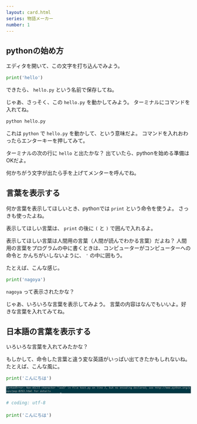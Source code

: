 ```yaml
---
layout: card.html
series: 物語メーカー
number: 1
---
```


## pythonの始め方

エディタを開いて、この文字を打ち込んでみよう。

```python
print('hello')
```

できたら、 ``hello.py`` という名前で保存してね。

じゃあ、さっそく、この ``hello.py`` を動かしてみよう。
ターミナルにコマンドを入れてね。

```bash
python hello.py
```

これは ``python`` で ``hello.py`` を動かして、という意味だよ。
コマンドを入れおわったらエンターキーを押してみて。

ターミナルの次の行に ``hello`` と出たかな？
出ていたら、pythonを始める準備はOKだよ。

何かちがう文字が出たら手を上げてメンターを呼んでね。

## 言葉を表示する

何か言葉を表示してほしいとき、pythonでは ``print`` という命令を使うよ。
さっきも使ったよね。

表示してほしい言葉は、 ``print`` の後に ``(`` と ``)`` で囲んで入れるよ。

表示してほしい言葉は人間用の言葉（人間が読んでわかる言葉）だよね？
人間用の言葉をプログラムの中に書くときは、コンピューターがコンピューターへの命令と
かんちがいしないように、 ``'`` の中に囲もう。

たとえば、こんな感じ。

```python
print('nagoya')
```

``nagoya`` って表示されたかな？

じゃあ、いろいろな言葉を表示してみよう。
言葉の内容はなんでもいいよ。好きな言葉を入れてみてね。

## 日本語の言葉を表示する

いろいろな言葉を入れてみたかな？

もしかして、命令した言葉と違う変な英語がいっぱい出てきたかもしれないね。
たとえば、こんな風に。

```python
print('こんにちは')
```

![ASCII error](images/01_ascii_error.png)


```python
# coding: utf-8

print('こんにちは')
```
